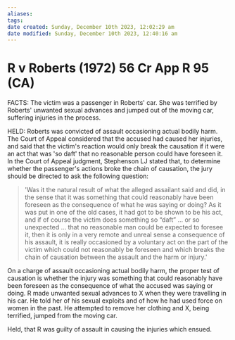 ```yaml
---
aliases: 
tags: 
date created: Sunday, December 10th 2023, 12:02:29 am
date modified: Sunday, December 10th 2023, 12:40:16 am
---
```


# R v Roberts (1972) 56 Cr App R 95 (CA)

FACTS: The victim was a passenger in Roberts' car. She was terrified by Roberts' unwanted sexual advances and jumped out of the moving car, suffering injuries in the process.

HELD: Roberts was convicted of assault occasioning actual bodily harm. The Court of Appeal considered that the accused had caused her injuries, and said that the victim's reaction would only break the causation if it were an act that was 'so daft' that no reasonable person could have foreseen it. In the Court of Appeal judgment, Stephenson LJ stated that, to determine whether the passenger's actions broke the chain of causation, the jury should be directed to ask the following question:

> 'Was it the natural result of what the alleged assailant said and did, in the sense that it was something that could reasonably have been foreseen as the consequence of what he was saying or doing? As it was put in one of the old cases, it had got to be shown to be his act, and if of course the victim does something so “daft” … or so unexpected … that no reasonable man could be expected to foresee it, then it is only in a very remote and unreal sense a consequence of his assault, it is really occasioned by a voluntary act on the part of the victim which could not reasonably be foreseen and which breaks the chain of causation between the assault and the harm or injury.'

On a charge of assault occasioning actual bodily harm, the proper test of causation is whether the injury was something that could reasonably have been foreseen as the consequence of what the accused was saying or doing. R made unwanted sexual advances to X when they were travelling in his car. He told her of his sexual exploits and of how he had used force on women in the past. He attempted to remove her clothing and X, being terrified, jumped from the moving car.

Held, that R was guilty of assault in causing the injuries which ensued.
